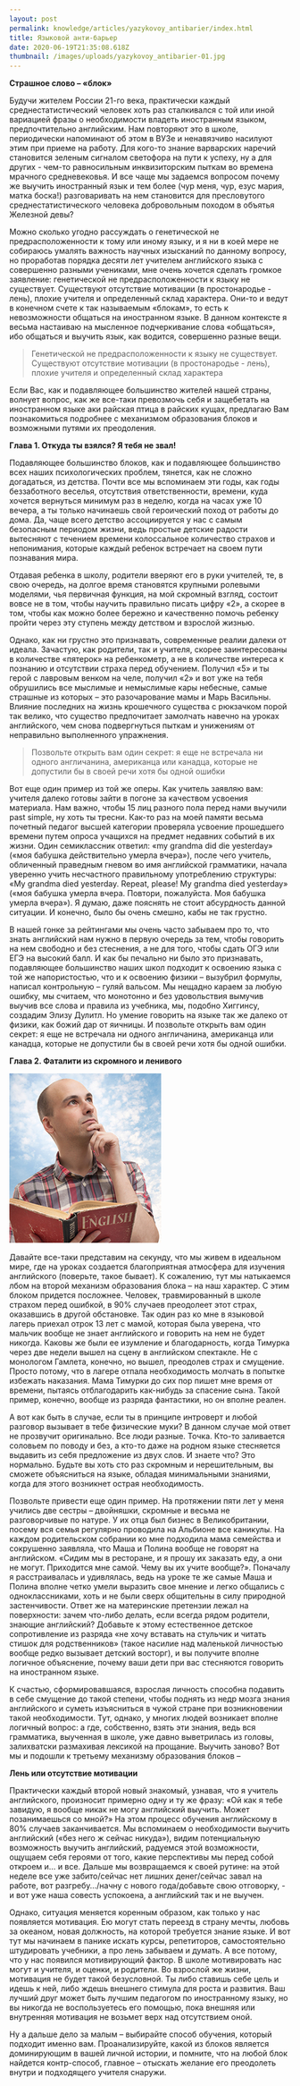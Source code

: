 ```yaml
---
layout: post
permalink: knowledge/articles/yazykovoy_antibarier/index.html
title: Языковой анти-барьер
date: 2020-06-19T21:35:08.618Z
thumbnail: /images/uploads/yazykovoy_antibarier-01.jpg
---
```

**Страшное слово – «блок»**

Будучи жителем России 21-го века, практически каждый среднестатистический человек хоть раз сталкивался с той или иной вариацией фразы о необходимости владеть иностранным языком, предпочтительно английским. Нам повторяют это в школе, периодически напоминают об этом в ВУЗе и ненавязчиво насилуют этим при приеме на работу. Для кого-то знание варварских наречий становится зеленым сигналом светофора на пути к успеху, ну а для других - чем-то равносильным инквизиторским пыткам во времена мрачного средневековья. И все чаще мы задаемся вопросом почему же выучить иностранный язык и тем более (чур меня, чур, езус мария, матка боска!) разговаривать на нем становится для пресловутого среднестатистического человека добровольным походом в объятья Железной девы?

Можно сколько угодно рассуждать о генетической не предрасположенности к тому или иному языку, и я ни в коей мере не собираюсь умалять важность научных изысканий по данному вопросу, но проработав порядка десяти лет учителем английского языка с совершенно разными учениками, мне очень хочется сделать громкое заявление: генетической не предрасположенности к языку не существует. Существуют отсутствие мотивации (в простонародье - лень), плохие учителя и определенный склад характера. Они-то и ведут в конечном счете к так называемым «блокам», то есть к невозможности общаться на иностранном языке. В данном контексте я весьма настаиваю на мысленное подчеркивание слова «общаться», ибо общаться и выучить язык, как водится, совершенно разные вещи.

>Генетической не предрасположенности к языку не существует. Существуют отсутствие мотивации (в простонародье - лень), плохие учителя и определенный склад характера

Если Вас, как и подавляющее большинство жителей нашей страны, волнует вопрос, как же все-таки превозмочь себя и защебетать на иностранном языке аки райская птица в райских кущах, предлагаю Вам познакомиться подробнее с механизмом образования блоков и возможными путями их преодоления.

**Глава 1. Откуда ты взялся? Я тебя не звал!**

Подавляющее большинство блоков, как и подавляющее большинство всех наших психологических проблем, тянется, как не сложно догадаться, из детства. Почти все мы вспоминаем эти годы, как годы беззаботного веселья, отсутствия ответственности, времени, куда хочется вернуться минимум раз в неделю, когда на часах уже 10 вечера, а ты только начинаешь свой героический поход от работы до дома. Да, чаще всего детство ассоциируется у нас с самым безопасным периодом жизни, ведь простые детские радости вытесняют с течением времени колоссальное количество страхов и непонимания, которые каждый ребенок встречает на своем пути познавания мира.

Отдавая ребенка в школу, родители вверяют его в руки учителей, те, в свою очередь, на долгое время становятся крупными ролевыми моделями, чья первичная функция, на мой скромный взгляд, состоит вовсе не в том, чтобы научить правильно писать цифру «2», а скорее в том, чтобы как можно более бережно и качественно помочь ребенку пройти через эту ступень между детством и взрослой жизнью.

Однако, как ни грустно это признавать, современные реалии далеки от идеала. Зачастую, как родители, так и учителя, скорее заинтересованы в количестве «пятерок» на ребенкометр, а не в количестве интереса к познанию и отсутствии страха перед обучением. Получил «5» и ты герой с лавровым венком на челе, получил «2» и вот уже на тебя обрушились все мыслимые и немыслимые кары небесные, самые страшные из которых – это разочарование мамы и Марь Васильны. Влияние последних на жизнь крошечного существа с рюкзачком порой так велико, что существо предпочитает замолчать навечно на уроках английского, чем снова подвергнуться пыткам и унижениям от неправильно выполненного упражнения.

>Позвольте открыть вам один секрет: я еще не встречала ни одного англичанина, американца или канадца, которые не допустили бы в своей речи хотя бы одной ошибки

Вот еще один пример из той же оперы. Как учитель заявляю вам: учителя далеко готовы зайти в погоне за качеством усвоения материала. Нам важно, чтобы 15 лиц разного пола перед нами выучили past simple, ну хоть ты тресни. Как-то раз на моей памяти весьма почетный педагог высшей категории проверяла усвоение прошедшего времени путем опроса учащихся на предмет недавних событий в их жизни. Один семиклассник ответил: «my grandma did die yesterday» («моя бабушка действительно умерла вчера»), после чего учитель, обличенный праведным гневом во имя английской грамматики, начала уверенно учить несчастного правильному употреблению структуры: «My grandma died yesterday. Repeat, please! My grandma died yesterday» («моя бабушка умерла вчера. Повтори, пожалуйста. Моя бабушка умерла вчера»). Я думаю, даже пояснять не стоит абсурдность данной ситуации. И конечно, было бы очень смешно, кабы не так грустно.

В нашей гонке за рейтингами мы очень часто забываем про то, что знать английский нам нужно в первую очередь за тем, чтобы говорить на нем свободно и без стеснения, а не для того, чтобы сдать ОГЭ или ЕГЭ на высокий балл. И как бы печально ни было это признавать, подавляющее большинство наших школ подходит к освоению языка с той же напористостью, что и к освоению физики – вызубрил формулы, написал контрольную – гуляй вальсом. Мы нещадно караем за любую ошибку, мы считаем, что монотонно и без удовольствия вымучив выучив все слова и правила из учебника, мы, подобно Хиггинсу, создадим Элизу Дулитл. Но умение говорить на языке так же далеко от физики, как божий дар от яичницы. И позвольте открыть вам один секрет: я еще не встречала ни одного англичанина, американца или канадца, которые не допустили бы в своей речи хотя бы одной ошибки.

**Глава 2. Фаталити из скромного и ленивого**

![](/images/uploads/yazykovoy_antibarier-02.jpg)

Давайте все-таки представим на секунду, что мы живем в идеальном мире, где на уроках создается благоприятная атмосфера для изучения английского (поверьте, такое бывает). К сожалению, тут мы натыкаемся лбом на второй механизм образования блока – на наш характер. С этим блоком придется посложнее. Человек, травмированный в школе страхом перед ошибкой, в 90% случаев преодолеет этот страх, оказавшись в другой обстановке. Так один раз ко мне в языковой лагерь приехал отрок 13 лет с мамой, которая была уверена, что мальчик вообще не знает английского и говорить на нем не будет никогда. Каковы же были ее изумление и благодарность, когда Тимурка через две недели вышел на сцену в английском спектакле. Не с монологом Гамлета, конечно, но вышел, преодолев страх и смущение. Просто потому, что в лагере отпала необходимость молчать в попытке избежать наказания. Мама Тимурки до сих пор пишет мне время от времени, пытаясь отблагодарить как-нибудь за спасение сына. Такой пример, конечно, вообще из разряда фантастики, но он вполне реален.

А вот как быть в случае, если ты в принципе интроверт и любой разговор вызывает в тебе физические муки? В данном случае мой ответ не прозвучит оригинально. Все люди разные. Точка. Кто-то заливается соловьем по поводу и без, а кто-то даже на родном языке стесняется выдавить из себя предложение из двух слов. И знаете что? Это нормально. Будьте вы хоть сто раз скромным и нерешительным, вы сможете объясниться на языке, обладая минимальными знаниями, когда для этого возникнет острая необходимость.

Позвольте привести еще один пример. На протяжении пяти лет у меня учились две сестры – двойняшки, скромные и весьма не разговорчивые по натуре. У их отца был бизнес в Великобритании, посему вся семья регулярно проводила на Альбионе все каникулы. На каждом родительском собрании ко мне подходила мама семейства и сокрушенно заявляла, что Маша и Полина вообще не говорят на английском. «Сидим мы в ресторане, и я прошу их заказать еду, а они не могут. Приходится мне самой. Чему вы их учите вообще?». Поначалу я расстраивалась и удивлялась, ведь на уроке те же самые Маша и Полина вполне четко умели выразить свое мнение и легко общались с одноклассниками, хоть и не были сверх общительны в силу природной застенчивости. Ответ же на материнские претензии лежал на поверхности: зачем что-либо делать, если всегда рядом родители, знающие английский? Добавьте к этому естественное детское сопротивление из разряда «не хочу вставать на стульчик и читать стишок для родственников» (такое насилие над маленькой личностью вообще редко вызывает детский восторг), и вы получите вполне логичное объяснение, почему ваши дети при вас стесняются говорить на иностранном языке.

К счастью, сформировавшаяся, взрослая личность способна подавить в себе смущение до такой степени, чтобы поднять из недр мозга знания английского и суметь изъясниться в чужой стране при возникновении такой необходимости. Тут, однако, у многих людей возникает вполне логичный вопрос: а где, собственно, взять эти знания, ведь вся грамматика, выученная в школе, уже давно выветрилась из головы, залихватски размахивая лексикой на прощание. Выучить заново? Вот мы и подошли к третьему механизму образования блоков –

**Лень или отсутствие мотивации**

Практически каждый второй новый знакомый, узнавая, что я учитель английского, произносит примерно одну и ту же фразу: «Ой как я тебе завидую, я вообще никак не могу английский выучить. Может позанимаешься со мной?» На этом процесс обучения английскому в 80% случаев заканчивается. Мы вспоминаем о необходимости выучить английский («без него ж сейчас никуда»), видим потенциальную возможность выучить английский, радуемся этой возможности, ощущаем себя героями от того, какие перспективы мы перед собой откроем и… и все. Дальше мы возвращаемся к своей рутине: на этой неделе все уже забито/сейчас нет лишних денег/сейчас завал на работе, вот разгребу…/начну с нового года/добавьте свою отговорку, - и вот уже наша совесть успокоена, а английский так и не выучен.

Однако, ситуация меняется коренным образом, как только у нас появляется мотивация. Ею могут стать переезд в страну мечты, любовь за океаном, новая должность, на которой требуется знание языке. И вот тут мы начинаем в панике искать курсы, репетиторов, самостоятельно штудировать учебники, а про лень забываем и думать. А все потому, что у нас появился мотивирующий фактор. В школе мотивировать нас могут и учителя, и оценки, и родители. Во взрослой же жизни, мотивация не будет такой безусловной. Ты либо ставишь себе цель и идешь к ней, либо ждешь внешнего стимула для роста и развития. Ваш лучший друг может быть лучшим педагогом по иностранному языку, но вы никогда не воспользуетесь его помощью, пока внешняя или внутренняя мотивация не возьмет верх над отсутствием оной.

Ну а дальше дело за малым – выбирайте способ обучения, который подходит именно вам. Проанализируйте, какой из блоков является доминирующим в вашей личной истории, и помните, что на любой блок найдется контр-способ, главное – отыскать желание его преодолеть внутри и подходящего учителя снаружи.